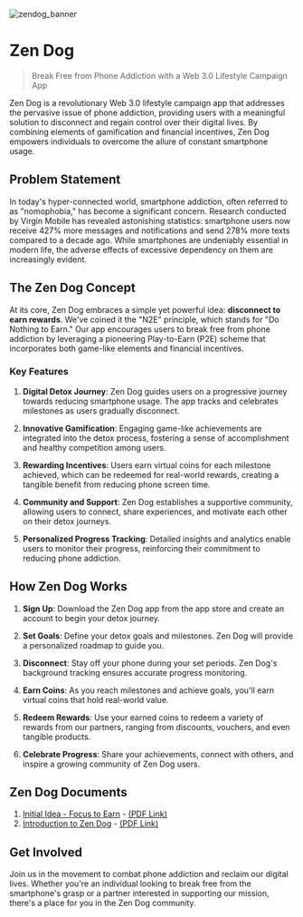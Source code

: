 
![zendog_banner](https://github.com/mossland/zendog/assets/38033515/b402756d-d74a-466b-97be-82ea2777958e)

# Zen Dog
> Break Free from Phone Addiction with a Web 3.0 Lifestyle Campaign App

Zen Dog is a revolutionary Web 3.0 lifestyle campaign app that addresses the pervasive issue of phone addiction, providing users with a meaningful solution to disconnect and regain control over their digital lives. By combining elements of gamification and financial incentives, Zen Dog empowers individuals to overcome the allure of constant smartphone usage.

## Problem Statement

In today's hyper-connected world, smartphone addiction, often referred to as "nomophobia," has become a significant concern. Research conducted by Virgin Mobile has revealed astonishing statistics: smartphone users now receive 427% more messages and notifications and send 278% more texts compared to a decade ago. While smartphones are undeniably essential in modern life, the adverse effects of excessive dependency on them are increasingly evident.

## The Zen Dog Concept

At its core, Zen Dog embraces a simple yet powerful idea: **disconnect to earn rewards**. We've coined it the "N2E" principle, which stands for "Do Nothing to Earn." Our app encourages users to break free from phone addiction by leveraging a pioneering Play-to-Earn (P2E) scheme that incorporates both game-like elements and financial incentives.

### Key Features

1. **Digital Detox Journey**: Zen Dog guides users on a progressive journey towards reducing smartphone usage. The app tracks and celebrates milestones as users gradually disconnect.

2. **Innovative Gamification**: Engaging game-like achievements are integrated into the detox process, fostering a sense of accomplishment and healthy competition among users.

3. **Rewarding Incentives**: Users earn virtual coins for each milestone achieved, which can be redeemed for real-world rewards, creating a tangible benefit from reducing phone screen time.

4. **Community and Support**: Zen Dog establishes a supportive community, allowing users to connect, share experiences, and motivate each other on their detox journeys.

5. **Personalized Progress Tracking**: Detailed insights and analytics enable users to monitor their progress, reinforcing their commitment to reducing phone addiction.

## How Zen Dog Works

1. **Sign Up**: Download the Zen Dog app from the app store and create an account to begin your detox journey.

2. **Set Goals**: Define your detox goals and milestones. Zen Dog will provide a personalized roadmap to guide you.

3. **Disconnect**: Stay off your phone during your set periods. Zen Dog's background tracking ensures accurate progress monitoring.

4. **Earn Coins**: As you reach milestones and achieve goals, you'll earn virtual coins that hold real-world value.

5. **Redeem Rewards**: Use your earned coins to redeem a variety of rewards from our partners, ranging from discounts, vouchers, and even tangible products.

6. **Celebrate Progress**: Share your achievements, connect with others, and inspire a growing community of Zen Dog users.

## Zen Dog Documents

1. [Initial Idea - Focus to Earn](docs/Focus%20to%20Earn%20Approach.md) - [(PDF Link)](docs/Focus%20to%20Earn%20Approach.pdf)
2. [Introduction to Zen Dog](docs/Introduction%20to%20Zen%20Dog.md) - [(PDF Link)](docs/Introduction%20to%20Zen%20Dog.pdf)

## Get Involved

Join us in the movement to combat phone addiction and reclaim our digital lives. Whether you're an individual looking to break free from the smartphone's grasp or a partner interested in supporting our mission, there's a place for you in the Zen Dog community.

